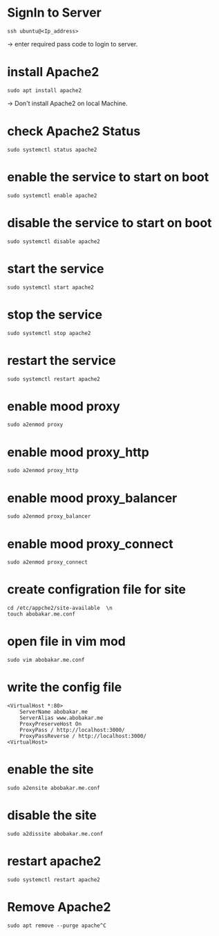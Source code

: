 # SignIn to Server

```
ssh ubuntu@<Ip_address>

```
-> enter required pass code to login to server.

# install Apache2 
```
sudo apt install apache2

```
-> Don't install Apache2 on local Machine. 

# check Apache2 Status
```sudo systemctl status apache2``` 
# enable the service to start on boot
```sudo systemctl enable apache2```
# disable the service to start on boot
```sudo systemctl disable apache2```
# start the service
```sudo systemctl start apache2```
# stop the service
```sudo systemctl stop apache2```
# restart the service
```sudo systemctl restart apache2```

# enable mood proxy
```sudo a2enmod proxy```
# enable mood proxy_http
```sudo a2enmod proxy_http```
# enable mood proxy_balancer
```sudo a2enmod proxy_balancer```
# enable mood proxy_connect
```sudo a2enmod proxy_connect```
 
# create configration file for site
```
cd /etc/appche2/site-available  \n
touch abobakar.me.conf
```
# open file in vim mod
```sudo vim abobakar.me.conf```

# write the config file
```
<VirtualHost *:80>
    ServerName abobakar.me
    ServerAlias www.abobakar.me
    ProxyPreserveHost On
    ProxyPass / http://localhost:3000/
    ProxyPassReverse / http://localhost:3000/
<VirtualHost>
```

# enable the site
```sudo a2ensite abobakar.me.conf```
# disable the site
```sudo a2dissite abobakar.me.conf```

# restart apache2
```sudo systemctl restart apache2```


# Remove Apache2
```
sudo apt remove --purge apache^C

```
